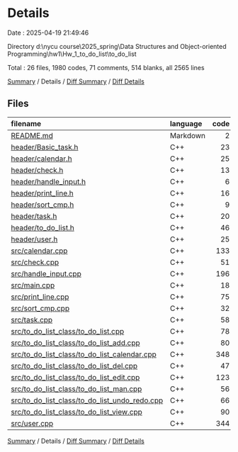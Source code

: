 # Details

Date : 2025-04-19 21:49:46

Directory d:\\nycu course\\2025_spring\\Data Structures and Object-oriented Programming\\hw1\\Hw_1_to_do_list\\to_do_list

Total : 26 files,  1980 codes, 71 comments, 514 blanks, all 2565 lines

[Summary](results.md) / Details / [Diff Summary](diff.md) / [Diff Details](diff-details.md)

## Files
| filename | language | code | comment | blank | total |
| :--- | :--- | ---: | ---: | ---: | ---: |
| [README.md](/README.md) | Markdown | 2 | 0 | 1 | 3 |
| [header/Basic\_task.h](/header/Basic_task.h) | C++ | 23 | 0 | 5 | 28 |
| [header/calendar.h](/header/calendar.h) | C++ | 25 | 0 | 12 | 37 |
| [header/check.h](/header/check.h) | C++ | 13 | 0 | 5 | 18 |
| [header/handle\_input.h](/header/handle_input.h) | C++ | 6 | 0 | 4 | 10 |
| [header/print\_line.h](/header/print_line.h) | C++ | 16 | 0 | 5 | 21 |
| [header/sort\_cmp.h](/header/sort_cmp.h) | C++ | 9 | 0 | 8 | 17 |
| [header/task.h](/header/task.h) | C++ | 20 | 4 | 15 | 39 |
| [header/to\_do\_list.h](/header/to_do_list.h) | C++ | 46 | 10 | 28 | 84 |
| [header/user.h](/header/user.h) | C++ | 25 | 0 | 20 | 45 |
| [src/calendar.cpp](/src/calendar.cpp) | C++ | 133 | 0 | 29 | 162 |
| [src/check.cpp](/src/check.cpp) | C++ | 51 | 0 | 10 | 61 |
| [src/handle\_input.cpp](/src/handle_input.cpp) | C++ | 196 | 0 | 27 | 223 |
| [src/main.cpp](/src/main.cpp) | C++ | 18 | 52 | 12 | 82 |
| [src/print\_line.cpp](/src/print_line.cpp) | C++ | 75 | 0 | 12 | 87 |
| [src/sort\_cmp.cpp](/src/sort_cmp.cpp) | C++ | 32 | 0 | 6 | 38 |
| [src/task.cpp](/src/task.cpp) | C++ | 58 | 0 | 14 | 72 |
| [src/to\_do\_list\_class/to\_do\_list.cpp](/src/to_do_list_class/to_do_list.cpp) | C++ | 78 | 0 | 19 | 97 |
| [src/to\_do\_list\_class/to\_do\_list\_add.cpp](/src/to_do_list_class/to_do_list_add.cpp) | C++ | 80 | 0 | 17 | 97 |
| [src/to\_do\_list\_class/to\_do\_list\_calendar.cpp](/src/to_do_list_class/to_do_list_calendar.cpp) | C++ | 348 | 2 | 96 | 446 |
| [src/to\_do\_list\_class/to\_do\_list\_del.cpp](/src/to_do_list_class/to_do_list_del.cpp) | C++ | 47 | 0 | 14 | 61 |
| [src/to\_do\_list\_class/to\_do\_list\_edit.cpp](/src/to_do_list_class/to_do_list_edit.cpp) | C++ | 123 | 0 | 24 | 147 |
| [src/to\_do\_list\_class/to\_do\_list\_man.cpp](/src/to_do_list_class/to_do_list_man.cpp) | C++ | 56 | 0 | 9 | 65 |
| [src/to\_do\_list\_class/to\_do\_list\_undo\_redo.cpp](/src/to_do_list_class/to_do_list_undo_redo.cpp) | C++ | 66 | 1 | 13 | 80 |
| [src/to\_do\_list\_class/to\_do\_list\_view.cpp](/src/to_do_list_class/to_do_list_view.cpp) | C++ | 90 | 1 | 13 | 104 |
| [src/user.cpp](/src/user.cpp) | C++ | 344 | 1 | 96 | 441 |

[Summary](results.md) / Details / [Diff Summary](diff.md) / [Diff Details](diff-details.md)